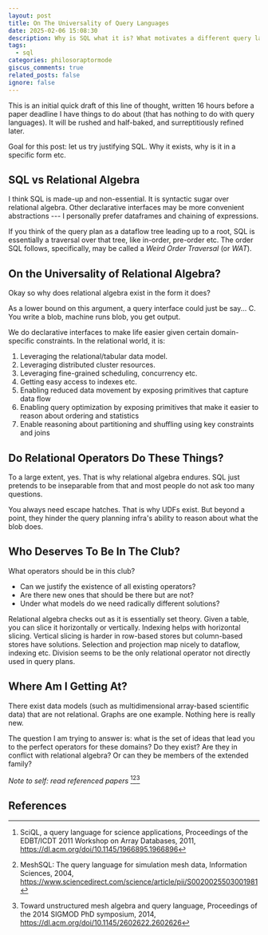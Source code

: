 ```yaml
---
layout: post
title: On The Universality of Query Languages
date: 2025-02-06 15:08:30
description: Why is SQL what it is? What motivates a different query language?
tags:
  - sql
categories: philosoraptormode
giscus_comments: true
related_posts: false
ignore: false
---
```

This is an initial quick draft of this line of thought, written 16 hours before a paper deadline I have things to do about (that has nothing to do with query languages). It will be rushed and half-baked, and surreptitiously refined later.

Goal for this post: let us try justifying SQL. Why it exists, why is it in a specific form etc.
## SQL vs Relational Algebra
I think SQL is made-up and non-essential. It is syntactic sugar over relational algebra. Other declarative interfaces may be more convenient abstractions --- I personally prefer dataframes and chaining of expressions.

If you think of the query plan as a dataflow tree leading up to a root, SQL is essentially a traversal over that tree, like in-order, pre-order etc. The order SQL follows, specifically, may be called a _Weird Order Traversal_ (or _WAT_).
## On the Universality of Relational Algebra?
Okay so why does relational algebra exist in the form it does?

As a lower bound on this argument, a query interface could just be say... C. You write a blob, machine runs blob, you get output.

We do declarative interfaces to make life easier given certain domain-specific constraints. In the relational world, it is:

1. Leveraging the relational/tabular data model.
2. Leveraging distributed cluster resources.
3. Leveraging fine-grained scheduling, concurrency etc.
4. Getting easy access to indexes etc.
5. Enabling reduced data movement by exposing primitives that capture data flow
6. Enabling query optimization by exposing primitives that make it easier to reason about ordering and statistics
7. Enable reasoning about partitioning and shuffling using key constraints and joins

## Do Relational Operators Do These Things?
To a large extent, yes. That is why relational algebra endures. SQL just pretends to be inseparable from that and most people do not ask too many questions.

You always need escape hatches. That is why UDFs exist. But beyond a point, they hinder the query planning infra's ability to reason about what the blob does.
## Who Deserves To Be In The Club?
What operators should be in this club?
- Can we justify the existence of all existing operators?
- Are there new ones that should be there but are not?
- Under what models do we need radically different solutions?

Relational algebra checks out as it is essentially set theory. Given a table, you can slice it horizontally or vertically. Indexing helps with horizontal slicing. Vertical slicing is harder in row-based stores but column-based stores have solutions. Selection and projection map nicely to dataflow, indexing etc. Division seems to be the only relational operator not directly used in query plans.
## Where Am I Getting At?
There exist data models (such as multidimensional array-based scientific data) that are not relational. Graphs are one example. Nothing here is really new.

The question I am trying to answer is: what is the set of ideas that lead you to the perfect operators for these domains? Do they exist? Are they in conflict with relational algebra?  Or can they be members of the extended family?

_Note to self: read referenced papers_ [^1][^2][^3]
## References
[^1]: SciQL, a query language for science applications, Proceedings of the EDBT/ICDT 2011 Workshop on Array Databases, 2011, https://dl.acm.org/doi/10.1145/1966895.1966896
[^2]: MeshSQL: The query language for simulation mesh data, Information Sciences, 2004, https://www.sciencedirect.com/science/article/pii/S0020025503001981
[^3]: Toward unstructured mesh algebra and query language, Proceedings of the 2014 SIGMOD PhD symposium, 2014, https://dl.acm.org/doi/10.1145/2602622.2602626